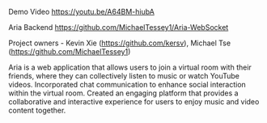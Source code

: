 Demo Video
https://youtu.be/A64BM-hiubA

Aria Backend
https://github.com/MichaelTessey1/Aria-WebSocket

Project owners - Kevin Xie (https://github.com/kersv), Michael Tse (https://github.com/MichaelTessey1)

Aria is a web application that allows users to join a virtual room with their friends, where they can collectively listen to music or watch YouTube videos. Incorporated chat communication to enhance social interaction within the virtual room. Created an engaging platform that provides a collaborative and interactive experience for users to enjoy music and video content together.
